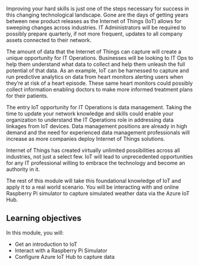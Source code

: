 <!--Video script: It began with Personal Digital Assistants, then smartphones and now everything from smart watches to smart thermostats are connecting people with more information than ever before. Once limited to just PCs, the Internet now allows anything that has valuable information to go online. How does this trend have the potential to impact all aspects of IT professional’s role? More importantly, how can IT professionals prepare for the Internet of Things?-->

Improving your hard skills is just one of the steps necessary for success in
this changing technological landscape. Gone are the days of getting years
between new product releases as the Internet of Things (IoT) allows for sweeping
changes across industries. IT Administrators will be required to possibly prepare
quarterly, if not more frequent, updates to all company assets connected to
their network.

The amount of data that the Internet of Things can capture will create a unique
opportunity for IT Operations. Businesses will be looking to IT Ops to help them
understand what data to collect and help them unleash the full potential of that
data. As an example, IoT can be harnessed to capture and run predictive
analytics on data from heart monitors alerting users when they’re at risk of a
heart episode. These same heart monitors could possibly collect information
enabling doctors to make more informed treatment plans for their patients.

The entry IoT opportunity for IT Operations is data management. Taking the time to update your network knowledge and skills could enable your organization to understand the IT Operations role in addressing data linkages from IoT devices. Data management positions are already in high demand and the need for experienced data management professionals will increase as more companies deploy Internet of Things solutions.

Internet of Things has created virtually unlimited possibilities across all
industries, not just a select few. IoT will lead to unprecedented opportunities
for any IT professional willing to embrace the technology and become an
authority in it.

 The rest of this module will take this foundational knowledge of IoT and apply it to a real world scenario. You will be interacting with and online Raspberry Pi simulator to capture simulated weather data via the Azure IoT Hub.

 ## Learning objectives
 In this module, you will:
  - Get an introduction to IoT
  - Interact with a Raspberry Pi Simulator
  - Configure Azure IoT Hub to capture data

<!--Reference links: 
Move to end.
-   Introduction to Azure IoT:
    <https://mva.microsoft.com/training-courses/introduction-to-azure-iot-17611?l=uxXUIs4rD_606218965>

-   Azure Internet of Things:
    <https://www.microsoft.com/internet-of-things/>-->